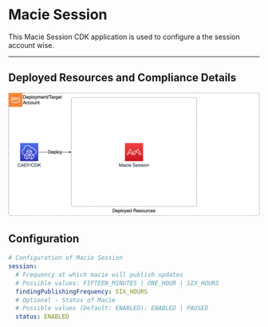 # Macie Session

This Macie Session CDK application is used to configure a the session account wise.

***

## Deployed Resources and Compliance Details
![MacieSession](../../../constructs/L3/governance/macie-session-l3-construct/docs/MacieSession.png)

## Configuration
```yaml
# Configuration of Macie Session
session:
  # Frequency at which macie will publish updates
  # Possible values: FIFTEEN_MINUTES | ONE_HOUR | SIX_HOURS
  findingPublishingFrequency: SIX_HOURS
  # Optional - Status of Macie
  # Possible values (Default: ENABLED): ENABLED | PAUSED
  status: ENABLED
```
